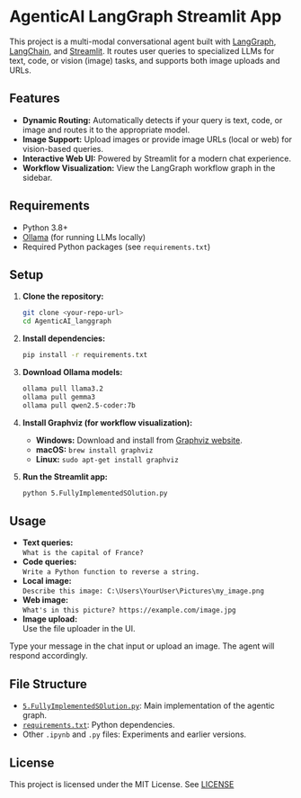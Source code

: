 # AgenticAI LangGraph Streamlit App

This project is a multi-modal conversational agent built with [LangGraph](https://github.com/langchain-ai/langgraph), [LangChain](https://github.com/langchain-ai/langchain), and [Streamlit](https://streamlit.io/). It routes user queries to specialized LLMs for text, code, or vision (image) tasks, and supports both image uploads and URLs.

## Features

- **Dynamic Routing:** Automatically detects if your query is text, code, or image and routes it to the appropriate model.
- **Image Support:** Upload images or provide image URLs (local or web) for vision-based queries.
- **Interactive Web UI:** Powered by Streamlit for a modern chat experience.
- **Workflow Visualization:** View the LangGraph workflow graph in the sidebar.

## Requirements

- Python 3.8+
- [Ollama](https://ollama.com/) (for running LLMs locally)
- Required Python packages (see `requirements.txt`)

## Setup

1. **Clone the repository:**
    ```sh
    git clone <your-repo-url>
    cd AgenticAI_langgraph
    ```

2. **Install dependencies:**
    ```sh
    pip install -r requirements.txt
    ```

3. **Download Ollama models:**
    ```sh
    ollama pull llama3.2
    ollama pull gemma3
    ollama pull qwen2.5-coder:7b
    ```

4. **Install Graphviz (for workflow visualization):**
    - **Windows:** Download and install from [Graphviz website](https://graphviz.gitlab.io/download/).
    - **macOS:** `brew install graphviz`
    - **Linux:** `sudo apt-get install graphviz`

5. **Run the Streamlit app:**
    ```sh
    python 5.FullyImplementedSOlution.py
    ```

## Usage

- **Text queries:**  
  `What is the capital of France?`
- **Code queries:**  
  `Write a Python function to reverse a string.`
- **Local image:**  
  `Describe this image: C:\Users\YourUser\Pictures\my_image.png`
- **Web image:**  
  `What's in this picture? https://example.com/image.jpg`
- **Image upload:**  
  Use the file uploader in the UI.

Type your message in the chat input or upload an image. The agent will respond accordingly.

## File Structure

- [`5.FullyImplementedSOlution.py`](5.FullyImplementedSOlution.py): Main implementation of the agentic graph.
- [`requirements.txt`](requirements.txt): Python dependencies.
- Other `.ipynb` and `.py` files: Experiments and earlier versions.

## License

This project is licensed under the MIT License. See [LICENSE](LICENSE)